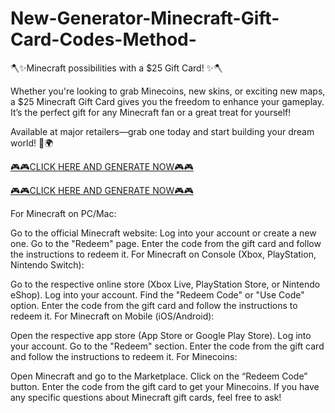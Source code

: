# New-Generator-Minecraft-Gift-Card-Codes-Method-

🪓✨Minecraft possibilities with a $25 Gift Card! ✨🪓

Whether you're looking to grab Minecoins, new skins, or exciting new maps, a $25 Minecraft Gift Card gives you the freedom to enhance your gameplay. It’s the perfect gift for any Minecraft fan or a great treat for yourself!

Available at major retailers—grab one today and start building your dream world! 💎🌍

[🎮🎮CLICK HERE AND GENERATE NOW🎮🎮](https://gift.sports24klive.com/topbucks)

[🎮🎮CLICK HERE AND GENERATE NOW🎮🎮](https://gift.sports24klive.com/topbucks)



For Minecraft on PC/Mac:

Go to the official Minecraft website: 
Log into your account or create a new one.
Go to the "Redeem" page.
Enter the code from the gift card and follow the instructions to redeem it.
For Minecraft on Console (Xbox, PlayStation, Nintendo Switch):

Go to the respective online store (Xbox Live, PlayStation Store, or Nintendo eShop).
Log into your account.
Find the "Redeem Code" or "Use Code" option.
Enter the code from the gift card and follow the instructions to redeem it.
For Minecraft on Mobile (iOS/Android):

Open the respective app store (App Store or Google Play Store).
Log into your account.
Go to the "Redeem" section.
Enter the code from the gift card and follow the instructions to redeem it.
For Minecoins:

Open Minecraft and go to the Marketplace.
Click on the “Redeem Code” button.
Enter the code from the gift card to get your Minecoins.
If you have any specific questions about Minecraft gift cards, feel free to ask!
